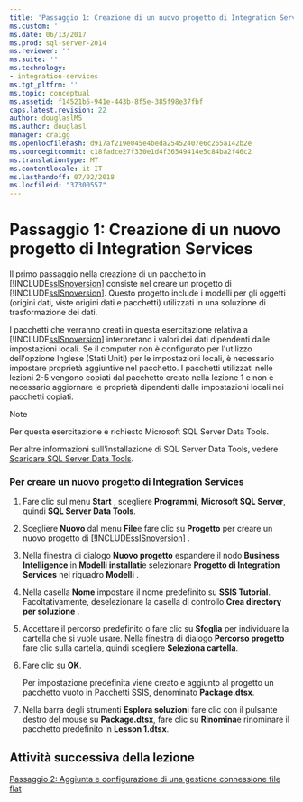 ```yaml
---
title: 'Passaggio 1: Creazione di un nuovo progetto di Integration Services | Microsoft Docs'
ms.custom: ''
ms.date: 06/13/2017
ms.prod: sql-server-2014
ms.reviewer: ''
ms.suite: ''
ms.technology:
- integration-services
ms.tgt_pltfrm: ''
ms.topic: conceptual
ms.assetid: f14521b5-941e-443b-8f5e-385f98e37fbf
caps.latest.revision: 22
author: douglaslMS
ms.author: douglasl
manager: craigg
ms.openlocfilehash: d917af219e045e4beda25452407e6c265a142b2e
ms.sourcegitcommit: c18fadce27f330e1d4f36549414e5c84ba2f46c2
ms.translationtype: MT
ms.contentlocale: it-IT
ms.lasthandoff: 07/02/2018
ms.locfileid: "37300557"
---
```

# <a name="step-1-creating-a-new-integration-services-project"></a>Passaggio 1: Creazione di un nuovo progetto di Integration Services
  Il primo passaggio nella creazione di un pacchetto in [!INCLUDE[ssISnoversion](../includes/ssisnoversion-md.md)] consiste nel creare un progetto di [!INCLUDE[ssISnoversion](../includes/ssisnoversion-md.md)]. Questo progetto include i modelli per gli oggetti (origini dati, viste origini dati e pacchetti) utilizzati in una soluzione di trasformazione dei dati.  
  
 I pacchetti che verranno creati in questa esercitazione relativa a [!INCLUDE[ssISnoversion](../includes/ssisnoversion-md.md)] interpretano i valori dei dati dipendenti dalle impostazioni locali. Se il computer non è configurato per l'utilizzo dell'opzione Inglese (Stati Uniti) per le impostazioni locali, è necessario impostare proprietà aggiuntive nel pacchetto. I pacchetti utilizzati nelle lezioni 2-5 vengono copiati dal pacchetto creato nella lezione 1 e non è necessario aggiornare le proprietà dipendenti dalle impostazioni locali nei pacchetti copiati.  
  
> [!NOTE]  
>  Per questa esercitazione è richiesto Microsoft SQL Server Data Tools.  
>   
>  Per altre informazioni sull'installazione di SQL Server Data Tools, vedere [Scaricare SQL Server Data Tools](http://msdn.microsoft.com/data/hh297027).  
  
### <a name="to-create-a-new-integration-services-project"></a>Per creare un nuovo progetto di Integration Services  
  
1.  Fare clic sul menu **Start** , scegliere **Programmi**, **Microsoft SQL Server**, quindi **SQL Server Data Tools**.  
  
2.  Scegliere **Nuovo** dal menu **File**e fare clic su **Progetto** per creare un nuovo progetto di [!INCLUDE[ssISnoversion](../includes/ssisnoversion-md.md)] .  
  
3.  Nella finestra di dialogo **Nuovo progetto** espandere il nodo **Business Intelligence** in **Modelli installati**e selezionare **Progetto di Integration Services** nel riquadro **Modelli** .  
  
4.  Nella casella **Nome** impostare il nome predefinito su **SSIS Tutorial**. Facoltativamente, deselezionare la casella di controllo **Crea directory per soluzione** .  
  
5.  Accettare il percorso predefinito o fare clic su **Sfoglia** per individuare la cartella che si vuole usare. Nella finestra di dialogo **Percorso progetto** fare clic sulla cartella, quindi scegliere **Seleziona cartella**.  
  
6.  Fare clic su **OK**.  
  
     Per impostazione predefinita viene creato e aggiunto al progetto un pacchetto vuoto in Pacchetti SSIS, denominato **Package.dtsx**.  
  
7.  Nella barra degli strumenti **Esplora soluzioni** fare clic con il pulsante destro del mouse su **Package.dtsx**, fare clic su **Rinomina**e rinominare il pacchetto predefinito in **Lesson 1.dtsx**.  
  
## <a name="next-task-in-lesson"></a>Attività successiva della lezione  
 [Passaggio 2: Aggiunta e configurazione di una gestione connessione file flat](lesson-1-2-adding-and-configuring-a-flat-file-connection-manager.md)  
  
  
